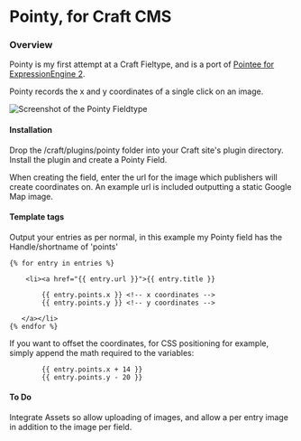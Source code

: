 # Pointy, for Craft CMS

### Overview

Pointy is my first attempt at a Craft Fieltype, and is a port of [Pointee for ExpressionEngine 2](http://iain.co.nz/software/docs/pointee).

Pointy records the x and y coordinates of a single click on an image.

![Screenshot of the Pointy Fieldtype](http://f.cl.ly/items/1O1H0z2i322F2p3m3P3T/Image%202013.06.25%2012%3A47%3A45%20AM.png)

#### Installation

Drop the /craft/plugins/pointy folder into your Craft site's plugin directory. Install the plugin and create a Pointy Field.

When creating the field, enter the url for the image which publishers will create coordinates on. An example url is included outputting a static Google Map image.

#### Template tags

Output your entries as per normal, in this example my Pointy field has the Handle/shortname of 'points'

	{% for entry in entries %}
		
	    <li><a href="{{ entry.url }}">{{ entry.title }} 

	    	{{ entry.points.x }} <!-- x coordinates -->
	    	{{ entry.points.y }} <!-- y coordinates -->

	   </a></li>
	{% endfor %}

If you want to offset the coordinates, for CSS positioning for example, simply append the math required to the variables:

	    	{{ entry.points.x + 14 }}
	    	{{ entry.points.y - 20 }}

#### To Do

Integrate Assets so allow uploading of images, and allow a per entry image in addition to the image per field.